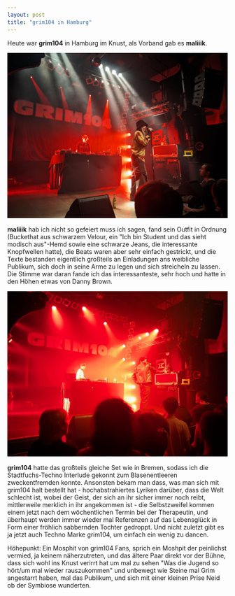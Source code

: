 ```yaml
---
layout: post
title: "grim104 in Hamburg"
---
```


Heute war **grim104** in Hamburg im Knust, als Vorband gab es **maliiik**.

![maliiik](/images/2024-09-28-grim104/maliiik.jpg)

**maliiik** hab ich nicht so gefeiert muss ich sagen, fand sein Outfit in Ordnung (Buckethat aus schwarzem Velour, ein "Ich bin Student und das sieht modisch aus"-Hemd sowie eine schwarze Jeans, die interessante Knopfwellen hatte), die Beats waren aber sehr einfach gestrickt, und die Texte bestanden eigentlich großteils an Einladungen ans weibliche Publikum, sich doch in seine Arme zu legen und sich streicheln zu lassen. Die Stimme war daran fande ich das interessanteste, sehr hoch und hatte in den Höhen etwas von Danny Brown.

![grim104](/images/2024-09-28-grim104/grim104.jpg)

**grim104** hatte das großteils gleiche Set wie in Bremen, sodass ich die Stadtfuchs-Techno Interlude gekonnt zum Blasenentleeren zweckentfremden konnte. Ansonsten bekam man dass, was man sich mit grim104 halt bestellt hat - hochabstrahiertes Lyriken darüber, dass die Welt schlecht ist, wobei der Geist, der sich an ihr sicher immer noch reibt, mittlerweile merklich in ihr angekommen ist - die Selbstzweifel kommen einem jetzt nach dem wöchentlichen Termin bei der Therapeutin, und überhaupt werden immer wieder mal Referenzen auf das Lebensglück in Form einer fröhlich sabbernden Tochter gedroppt. Und nicht zuletzt gibt es ja jetzt auch Techno Marke grim104, um einfach ein wenig zu dancen.

Höhepunkt: Ein Mosphit von grim104 Fans, sprich ein Moshpit der peinlichst vermied, ja keinem näherzutreten, und das ältere Paar direkt vor der Bühne, dass sich wohl ins Knust verirrt hat um mal zu sehen "Was die Jugend so hört/um mal wieder rauszukommen" und unbewegt wie Steine mal Grim angestarrt haben, mal das Publikum, und sich mit einer kleinen Prise Neid ob der Symbiose wunderten.